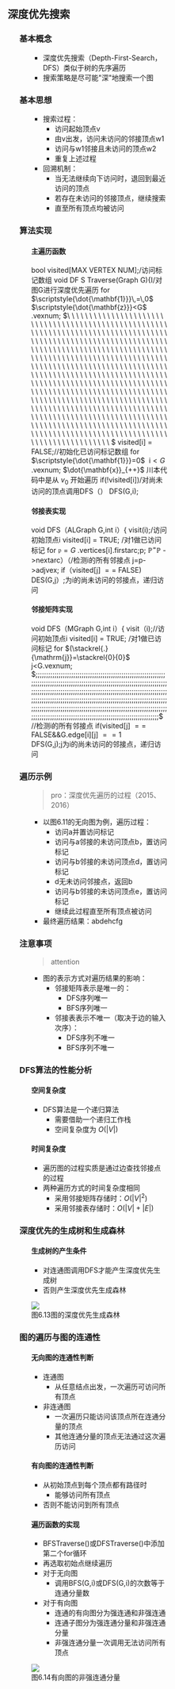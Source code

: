 <div style="float: left; width: 64%; padding: 1%;">
    
## 深度优先搜索  
<ul>

### 基本概念
<ul>

- 深度优先搜索（Depth-First-Search，DFS）类似于树的先序遍历
- 搜索策略是尽可能"深"地搜索一个图

</ul>

### 基本思想
<ul>

- 搜索过程：
  - 访问起始顶点v
  - 由v出发，访问未访问的邻接顶点w1
  - 访问与w1邻接且未访问的顶点w2
  - 重复上述过程
- 回溯机制：
  - 当无法继续向下访问时，退回到最近访问的顶点
  - 若存在未访问的邻接顶点，继续搜索
  - 直至所有顶点均被访问

</ul>

### 算法实现
<ul>

#### 主遍历函数

bool visited[MAX VERTEX NUM];/访问标记数组
void DF S Traverse(Graph G){I/对图G进行深度优先遍历
for  $\scriptstyle{\dot{\mathbf{1}}}\,=\,0$   $\scriptstyle{\dot{\mathbf{z}}}<G$  .vexnum;  $\ \ \ \ \ \ \ \ \ \ \ \ \ \ \ \ \ \ \ \ \ \ \ \ \ \ \ \ \ \ \ \ \ \ \ \ \ \ \ \ \ \ \ \ \ \ \ \ \ \ \ \ \ \ \ \ \ \ \ \ \ \ \ \ \ \ \ \ \ \ \ \ \ \ \ \ \ \ \ \ \ \ \ \ \ \ \ \ \ \ \ \ \ \ \ \ \ \ \ \ \ \ \ \ \ \ \ \ \ \ \ \ \ \ \ \ \ \ \ \ \ \ \ \ \ \ \ \ \ \ \ \ \ \ \ \ \ \ \ \ \ \ \ \ \ \ \ \ \ \ \ \ \ \ \ \ \ \ \ \ \ \ \ \ \ \ \ \ \ \ \ \ \ \ \ \ \ \ \ \ \ \ \ \ \ \ \ \ \ \ \ \ \ \ \ \ \ \ \ \ \ \ \ \ \ \ \ \ \ \ \ \ \ \ \ \ \ \ \ \ \ \ \ \ \ \ \ \ \ \ \ \ \ \ \ \ \ \ \ \ \ \ \ \ \ \ \ \ \ \ \ \ \ \ \ \ \ \ \ \ \ \ \ \ \ \ \ \ \ \ \ \ \ \ \ \ \ \ \ \ \ \ \ \ \ \ \ \ \ \ \ \ \ \ \ \ \ \ \ \ \ \ \ \ \ \ \ \ \ \ \ \ \ \ \ \ \ \ \ \ \ \ \ \ \ \ \ \ \ \ \ \ \ \ \ \ \ \ \ \ \ \ \ \ \ \ \ \ \ \ \ \ \ \ \ \ \ \ \ \ \ \ \ \ \ \ \ \ \ \ \ \ \ \ \ \ \ \ \ \ \ \ \ \ \ \ \ \ \ \ \ \ \ \ \ \ \ \ \ \ \ \ \ \ \ \ \ \ \ \ \ \ \ \ \ \ \ \ \ \ \ \ \ \ \ \ \ \ \ \ \ \ \ \ \ \ \ \ \ \ \ \ \ \ \ \ \ \ \ \ \ \ \ \ \ \ \ \ \ \ \ \ \ \ \ \ \ \ \ \ \ \ \ \ \$  visited[i] $=$ FALSE;//初始化已访问标记数组
for $\scriptstyle{\dot{\mathbf{1}}}=0$  $\scriptstyle{\mathrm{~i}}<G$ .vexnum; $\dot{\mathbf{x}}_{++}$ 川本代码中是从 $v_{0}$ 开始遍历
if(!visited[i])/对尚未访问的顶点调用DFS（）
DFS(G,i);


#### 邻接表实现

void DFS（ALGraph G,int i）{
visit(i);/访问初始顶点i
visited[i]  $=$  TRUE; /对1做已访问标记 
for $\scriptstyle{\mathfrak{p}}=G$ .vertices[i].firstarc;p; $\scriptstyle{\mathbb{P}}^{=}\mathbb{P}$ ->nextarc）（/检测i的所有邻接点
j=p->adjvex; 
if（visited[j]  $==$  FALSE) 
DES(G,j）;为i的尚未访问的邻接点，递归访问


#### 邻接矩阵实现

void DFS（MGraph G,int i）{
visit（i);//访问初始顶点i
visited[i]  $=$  TRUE; /对1做已访问标记 
for $(\stackrel{.}{\mathrm{j}}=\stackrel{0}{0}$ j<G.vexnum; $\;\;\;\;\;\;\;\;\;\;\;\;\;\;\;\;\;\;\;\;\;\;\;\;\;\;\;\;\;\;\;\;\;\;\;\;\;\;\;\;\;\;\;\;\;\;\;\;\;\;\;\;\;\;\;\;\;\;\;\;\;\;\;\;\;\;\;\;\;\;\;\;\;\;\;\;\;\;\;\;\;\;\;\;\;\;\;\;\;\;\;\;\;\;\;\;\;\;\;\;\;\;\;\;\;\;\;\;\;\;\;\;\;\;\;\;\;\;\;\;\;\;\;\;\;\;\;\;\;\;\;\;\;\;\;\;\;\;\;\;\;\;\;\;\;\;\;\;\;\;\;\;\;\;\;\;\;\;\;\;\;\;\;\;\;\;\;\;\;\;\;\;\;\;\;\;\;\;\;\;\;\;\;\;\;\;\;\;\;\;\;\;\;\;\;\;\;\;\;\;\;\;\;\;\;\;\;\;\;\;\;\;\;\;\;\;\;\;\;\;\;\;\;\;\;\;\;\;\;\;\;\;\;\;\;\;\;\;\;\;\;\;\;\;\;\;\;\;\;\;\;\;\;\;\;\;\;\;\;\;\;\;\;\;\;\;\;\;\;\;\;\;\;\;\;\;\;\;\;\;\;\;\;\;\;\;\;\;\;\;\;\;\;\;\;\;\;\;\;\;\;\;\;\;\;\;\;\;\;\;\;\;\;\;\;\;\;\;\;\;\;\;\;\;\;\;\;\;\;\;\;\;\;\;\;\;\;\;\;\;\;\;\;\;\;\;\;\;\;\;\;\;\;\;\;\;\;\;\;\;\;\;\;\;\;\;\;\;\;\;\;\;\;\;\;\;\;\;\;\;\;\;\;\$ //检测i的所有邻接点
if(visited[j]  $==$  FALSE&&G.edge[i][j]  $==1$  
DFS(G,j);j为i的尚未访问的邻接点，递归访问


</ul>

### 遍历示例
<ul>

> pro：深度优先遍历的过程（2015、2016）  

- 以图6.11的无向图为例，遍历过程：
  - 访问a并置访问标记
  - 访问与a邻接的未访问顶点b，置访问标记
  - 访问与b邻接的未访问顶点d，置访问标记
  - d无未访问邻接点，返回b
  - 访问与b邻接的未访问顶点e，置访问标记
  - 继续此过程直至所有顶点被访问
- 最终遍历结果：abdehcfg

</ul>

### 注意事项
<ul>

> attention 

- 图的表示方式对遍历结果的影响：
  - 邻接矩阵表示是唯一的：
    - DFS序列唯一
    - BFS序列唯一
  - 邻接表表示不唯一（取决于边的输入次序）：
    - DFS序列不唯一
    - BFS序列不唯一
</ul>

### DFS算法的性能分析  
<ul>

#### 空间复杂度
- DFS算法是一个递归算法
  - 需要借助一个递归工作栈
  - 空间复杂度为 $O(|V|)$

#### 时间复杂度
- 遍历图的过程实质是通过边查找邻接点的过程
- 两种遍历方式的时间复杂度相同
  - 采用邻接矩阵存储时：$O(|V|^{2})$
  - 采用邻接表存储时：$O(|V|+|E|)$

</ul>

### 深度优先的生成树和生成森林  
<ul>

#### 生成树的产生条件
- 对连通图调用DFS才能产生深度优先生成树
- 否则产生深度优先生成森林

![](https://cdn-mineru.openxlab.org.cn/model-mineru/prod/80ef10fc4c40d90faf1f0f3f8503446a41b03c6ef2278ea05623bcbf8a932ea2.jpg)  
图6.13图的深度优先生成森林  

</ul>

### 图的遍历与图的连通性  
<ul>

#### 无向图的连通性判断
- 连通图
  - 从任意结点出发，一次遍历可访问所有顶点
- 非连通图
  - 一次遍历只能访问该顶点所在连通分量的顶点
  - 其他连通分量的顶点无法通过这次遍历访问

#### 有向图的连通性判断
- 从初始顶点到每个顶点都有路径时
  - 能够访问所有顶点
- 否则不能访问到所有顶点

#### 遍历函数的实现
- BFSTraverse()或DFSTraverse()中添加第二个for循环
- 再选取初始点继续遍历
- 对于无向图
  - 调用BFS(G,i)或DFS(G,i)的次数等于连通分量数
- 对于有向图
  - 连通的有向图分为强连通和非强连通
  - 连通子图分为强连通分量和非强连通分量
  - 非强连通分量一次调用无法访问所有顶点

![](https://cdn-mineru.openxlab.org.cn/model-mineru/prod/823fee21850cd372fbc2f6401fff35ce59784df00323e94b4176edf7aeec0711.jpg)  
图6.14有向图的非强连通分量

</ul>

</ul>

</ul>

</div>
<div style="float: right; width: 26%; padding: 1%;">

</div>
<div style="clear: both;"></div>
